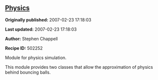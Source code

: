 ## [Physics](https://code.activestate.com/recipes/502252-physics)

**Originally published:** 2007-02-23 17:18:03

**Last updated:** 2007-02-23 17:18:03

**Author:** Stephen Chappell

**Recipe ID:** 502252

Module for physics simulation.

This module provides two classes that allow the
approximation of physics behind bouncing balls.
